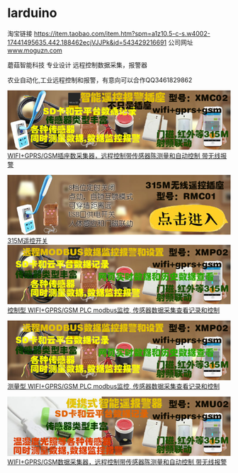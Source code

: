 # larduino
淘宝链接 https://item.taobao.com/item.htm?spm=a1z10.5-c-s.w4002-17441495635.442.188462ecjVJJPk&id=543429216691
公司网址 www.moguzn.com

蘑菇智能科技 专业设计 远程控制数据采集，报警器

农业自动化,工业远程控制和报警，有意向可以合作QQ3461829862

  ![image](https://github.com/mogudz/tempfile/raw/master/TB27qSypGSWBuNjSsrbXXa0mVXa_!!41886626.jpg)<br>
 <a href="https://item.taobao.com/item.htm?spm=a1z10.3-c-s.w4002-17441495625.55.c7b45eablld4hj&id=569147110676">
  WIFI+GPRS/GSM插座数采集器，远程控制带传感器陈测量和自动控制 带无线报警</a>
  
 ![image](https://github.com/mogudz/tempfile/raw/master/TB2dqKrpNSYBuNjSsphXXbGvVXa_!!41886626.jpg)
 <a href="https://item.taobao.com/item.htm?spm=a1z10.5-c-s.w4002-17441495635.12.28d662ec1jCrIv&id=564531564725">315M遥控开关</a>
  ![image](https://github.com/mogudz/tempfile/raw/master/TB2lzh7pFmWBuNjSspdXXbugXXa_!!41886626.jpg)<br>
 <a href="https://item.taobao.com/item.htm?spm=a1z10.5-c-s.w4002-17441495635.98.28d662ec1jCrIv&id=569425662874">控制型 WIFI+GPRS/GSM PLC modbus监控,
 传感器数据采集查看记录和控制 </a>
 
 
  ![image](https://github.com/mogudz/tempfile/raw/master/TB2lzh7pFmWBuNjSspdXXbugXXa_!!41886626.jpg)<br>
 <a href="https://item.taobao.com/item.htm?spm=a1z10.3-c-s.w4002-17441495625.55.32dc5eabMrxtCt&id=568921308211">测量型 WIFI+GPRS/GSM  PLC modbus监控,
 传感器数据采集查看记录和控制</a>
 
   ![image](https://github.com/mogudz/tempfile/raw/master/TB2KH1DpFuWBuNjSszbXXcS7FXa_!!41886626.jpg)<br>
 <a href="https://item.taobao.com/item.htm?spm=a1z10.5-c-s.w4002-17441495635.10.6c1062ecItMxek&id=569508955231">
  WIFI+GPRS/GSM数据采集器，远程控制带传感器陈测量和自动控制 带无线报警</a>
  

